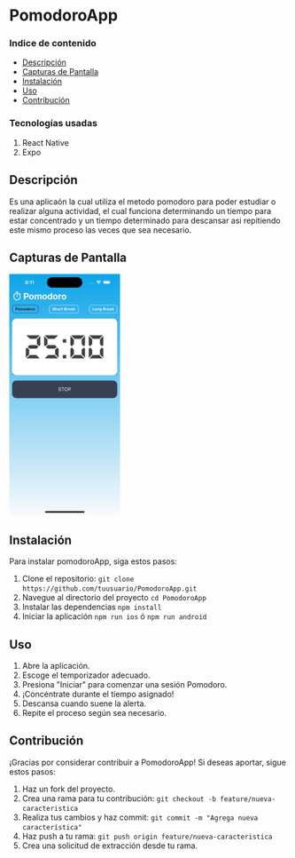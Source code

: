 # PomodoroApp

### Indice de contenido
- [Descripción](#descripción)
- [Capturas de Pantalla](#capturas)
- [Instalación](#instalación)
- [Uso](#uso)
- [Contribución](#contribución)

### Tecnologías usadas
1. React Native
2. Expo


## Descripción
Es una aplicaón la cual utiliza el metodo pomodoro para poder estudiar o realizar alguna actividad, el cual funciona determinando un tiempo para estar concentrado y un tiempo determinado para descansar asi repitiendo este mismo proceso las veces que sea necesario.

## Capturas de Pantalla
<img src="screens/ios.png" width="200" />

## Instalación
Para instalar pomodoroApp, siga estos pasos:
1. Clone el repositorio: `git clone https://github.com/tuusuario/PomodoroApp.git`
2. Navegue al directorio del proyecto `cd PomodoroApp`
3. Instalar las dependencias `npm install`
4. Iniciar la aplicación `npm run ios` ó `npm run android`

## Uso
1. Abre la aplicación.
2. Escoge el temporizador adecuado.
3. Presiona "Iniciar" para comenzar una sesión Pomodoro.
4. ¡Concéntrate durante el tiempo asignado!
5. Descansa cuando suene la alerta.
6. Repite el proceso según sea necesario.


## Contribución
¡Gracias por considerar contribuir a PomodoroApp! Si deseas aportar, sigue estos pasos:
1. Haz un fork del proyecto.
2. Crea una rama para tu contribución: `git checkout -b feature/nueva-caracteristica`
3. Realiza tus cambios y haz commit: `git commit -m "Agrega nueva característica"`
4. Haz push a tu rama: `git push origin feature/nueva-caracteristica`
5. Crea una solicitud de extracción desde tu rama.
